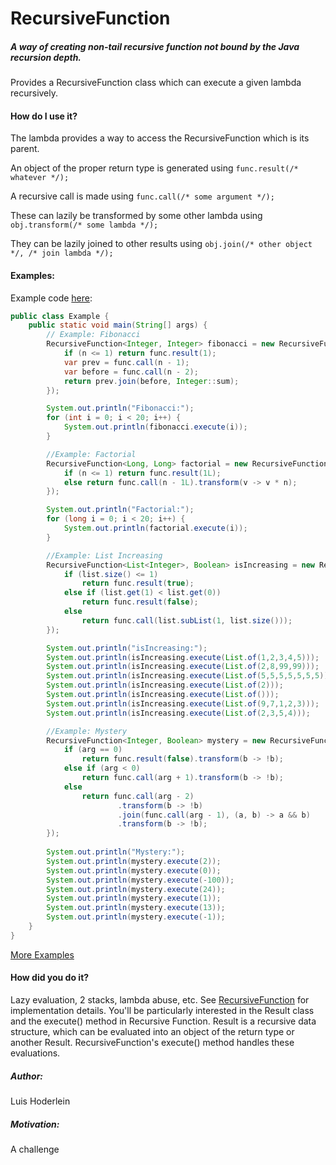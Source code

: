 # RecursiveFunction

##### A way of creating non-tail recursive function not bound by the Java recursion depth.

Provides a RecursiveFunction class which can execute a given lambda recursively.

#### How do I use it?

The lambda provides a way to access the RecursiveFunction which is its parent.

An object of the proper return type is generated using ```func.result(/* whatever */);```

A recursive call is made using ```func.call(/* some argument */);```

These can lazily be transformed by some other lambda using ```obj.transform(/* some lambda */);```

They can be lazily joined to other results using ```obj.join(/* other object */, /* join lambda */);```

#### Examples:

Example code [here](https://github.com/khemritolya/RecursiveFunction/blob/master/src/org/khemritolya/functional/test/Example.java):
```java
public class Example {
    public static void main(String[] args) {
        // Example: Fibonacci
        RecursiveFunction<Integer, Integer> fibonacci = new RecursiveFunction<>((func, n) -> {
            if (n <= 1) return func.result(1);
            var prev = func.call(n - 1);
            var before = func.call(n - 2);
            return prev.join(before, Integer::sum);
        });

        System.out.println("Fibonacci:");
        for (int i = 0; i < 20; i++) {
            System.out.println(fibonacci.execute(i));
        }

        //Example: Factorial
        RecursiveFunction<Long, Long> factorial = new RecursiveFunction<>((func, n) -> {
            if (n <= 1) return func.result(1L);
            else return func.call(n - 1L).transform(v -> v * n);
        });

        System.out.println("Factorial:");
        for (long i = 0; i < 20; i++) {
            System.out.println(factorial.execute(i));
        }

        //Example: List Increasing
        RecursiveFunction<List<Integer>, Boolean> isIncreasing = new RecursiveFunction<>((func, list) -> {
            if (list.size() <= 1)
                return func.result(true);
            else if (list.get(1) < list.get(0))
                return func.result(false);
            else
                return func.call(list.subList(1, list.size()));
        });

        System.out.println("isIncreasing:");
        System.out.println(isIncreasing.execute(List.of(1,2,3,4,5)));
        System.out.println(isIncreasing.execute(List.of(2,8,99,99)));
        System.out.println(isIncreasing.execute(List.of(5,5,5,5,5,5,5)));
        System.out.println(isIncreasing.execute(List.of(2)));
        System.out.println(isIncreasing.execute(List.of()));
        System.out.println(isIncreasing.execute(List.of(9,7,1,2,3)));
        System.out.println(isIncreasing.execute(List.of(2,3,5,4)));

        //Example: Mystery
        RecursiveFunction<Integer, Boolean> mystery = new RecursiveFunction<>((func, arg) -> {
            if (arg == 0)
                return func.result(false).transform(b -> !b);
            else if (arg < 0)
                return func.call(arg + 1).transform(b -> !b);
            else
                return func.call(arg - 2)
                        .transform(b -> !b)
                        .join(func.call(arg - 1), (a, b) -> a && b)
                        .transform(b -> !b);
        });
        
        System.out.println("Mystery:");
        System.out.println(mystery.execute(2));
        System.out.println(mystery.execute(0));
        System.out.println(mystery.execute(-100));
        System.out.println(mystery.execute(24));
        System.out.println(mystery.execute(1));
        System.out.println(mystery.execute(13));
        System.out.println(mystery.execute(-1));
    }
}
```

[More Examples](https://github.com/khemritolya/RecursiveFunction/blob/master/src/org/khemritolya/functional/test/Test.java)

#### How did you do it?
Lazy evaluation, 2 stacks, lambda abuse, etc. See [RecursiveFunction](https://github.com/khemritolya/RecursiveFunction/blob/master/src/org/khemritolya/functional/RecursiveFunction.java) for implementation details. You'll be particularly interested in the Result class and the execute() method in Recursive Function. Result is a recursive data structure, which can be evaluated into an object of the return type or another Result. RecursiveFunction's execute() method handles these evaluations.

##### Author: 
Luis Hoderlein

##### Motivation:
A challenge